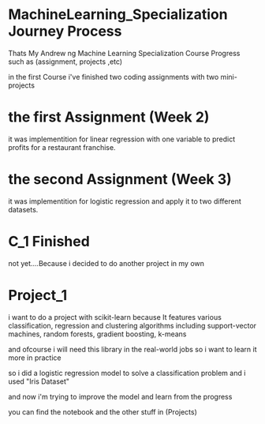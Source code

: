 # MachineLearning_Specialization Journey Process

Thats My Andrew ng Machine Learning Specialization Course Progress such as (assignment, projects ,etc) 


in the first Course i've finished two coding assignments with two mini-projects

# the first Assignment (Week 2)

it was implementition for linear regression with one variable to predict profits for a restaurant franchise.


# the second Assignment (Week 3)

it was implementition for logistic regression and apply it to two different datasets.

# C_1 Finished

not yet....Because i decided to do another project in my own


# Project_1 

i want to do a project with scikit-learn because It features various classification, regression and clustering algorithms including support-vector machines, random forests, gradient boosting, k-means

and ofcourse i will need this library in the real-world jobs so i want to learn it more in practice

so i did a logistic regression model to solve a classification problem and i used "Iris Dataset"

and now i'm trying to improve the model and learn from the progress 

you can find the notebook and the other stuff in (Projects)


